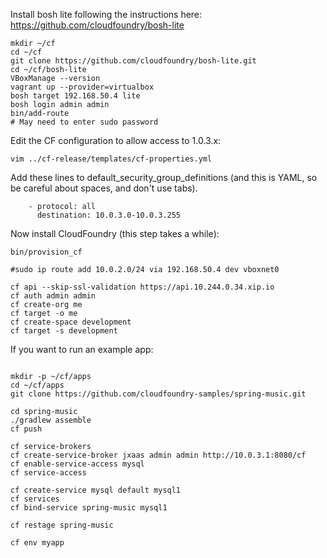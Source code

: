 Install bosh lite following the instructions here: https://github.com/cloudfoundry/bosh-lite

```
mkdir ~/cf
cd ~/cf
git clone https://github.com/cloudfoundry/bosh-lite.git
cd ~/cf/bosh-lite
VBoxManage --version
vagrant up --provider=virtualbox
bosh target 192.168.50.4 lite
bosh login admin admin
bin/add-route
# May need to enter sudo password
```

Edit the CF configuration to allow access to 1.0.3.x:

```vim ../cf-release/templates/cf-properties.yml```

Add these lines to default_security_group_definitions
(and this is YAML, so be careful about spaces, and don't use tabs).

```
    - protocol: all
      destination: 10.0.3.0-10.0.3.255
```

Now install CloudFoundry (this step takes a while):

```
bin/provision_cf

#sudo ip route add 10.0.2.0/24 via 192.168.50.4 dev vboxnet0

cf api --skip-ssl-validation https://api.10.244.0.34.xip.io
cf auth admin admin
cf create-org me
cf target -o me
cf create-space development
cf target -s development

```

If you want to run an example app:

```

mkdir -p ~/cf/apps
cd ~/cf/apps
git clone https://github.com/cloudfoundry-samples/spring-music.git

cd spring-music
./gradlew assemble
cf push

cf service-brokers
cf create-service-broker jxaas admin admin http://10.0.3.1:8080/cf
cf enable-service-access mysql
cf service-access

cf create-service mysql default mysql1
cf services
cf bind-service spring-music mysql1

cf restage spring-music

cf env myapp
```


